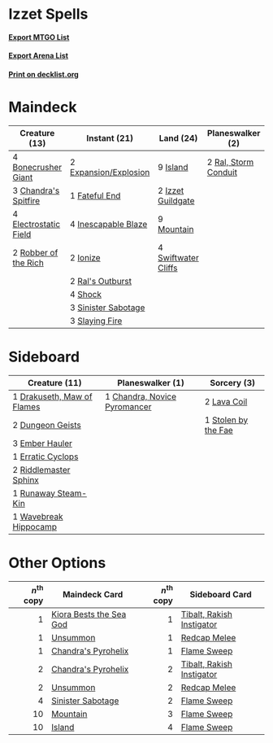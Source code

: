 # Izzet Spells

#### [Export MTGO List](../collection/Izzet%20Spells/Izzet%20Spells.txt)
#### [Export Arena List](../collection/Izzet%20Spells/Izzet%20Spells_arena.txt)
#### [Print on decklist.org](http://decklist.org/?deckmain=4%09Bonecrusher%20Giant%0A3%09Chandra's%20Spitfire%0A4%09Electrostatic%20Field%0A2%09Expansion/Explosion%0A1%09Fateful%20End%0A4%09Inescapable%20Blaze%0A2%09Ionize%0A9%09Island%0A2%09Izzet%20Guildgate%0A9%09Mountain%0A2%09Ral's%20Outburst%0A2%09Ral,%20Storm%20Conduit%0A2%09Robber%20of%20the%20Rich%0A4%09Shock%0A3%09Sinister%20Sabotage%0A3%09Slaying%20Fire%0A4%09Swiftwater%20Cliffs&deckside=1%09Chandra,%20Novice%20Pyromancer%0A1%09Drakuseth,%20Maw%20of%20Flames%0A2%09Dungeon%20Geists%0A3%09Ember%20Hauler%0A1%09Erratic%20Cyclops%0A2%09Lava%20Coil%0A2%09Riddlemaster%20Sphinx%0A1%09Runaway%20Steam-Kin%0A1%09Stolen%20by%20the%20Fae%0A1%09Wavebreak%20Hippocamp)
# Maindeck

|                                         Creature (13)                                          |                                          Instant (21)                                          |                                          Land (24)                                           |                                       Planeswalker (2)                                        |
|------------------------------------------------------------------------------------------------|------------------------------------------------------------------------------------------------|----------------------------------------------------------------------------------------------|-----------------------------------------------------------------------------------------------|
|4 [Bonecrusher Giant](http://gatherer.wizards.com/Pages/Card/Details.aspx?multiverseid=473077)  |2 [Expansion/Explosion](http://gatherer.wizards.com/Pages/Card/Details.aspx?multiverseid=452974)|9 [Island](http://gatherer.wizards.com/Pages/Card/Details.aspx?multiverseid=439857)           |2 [Ral, Storm Conduit](http://gatherer.wizards.com/Pages/Card/Details.aspx?multiverseid=461138)|
|3 [Chandra's Spitfire](http://gatherer.wizards.com/Pages/Card/Details.aspx?multiverseid=205026) |1 [Fateful End](http://gatherer.wizards.com/Pages/Card/Details.aspx?multiverseid=476384)        |2 [Izzet Guildgate](http://gatherer.wizards.com/Pages/Card/Details.aspx?multiverseid=376378)  |                                                                                               |
|4 [Electrostatic Field](http://gatherer.wizards.com/Pages/Card/Details.aspx?multiverseid=452847)|4 [Inescapable Blaze](http://gatherer.wizards.com/Pages/Card/Details.aspx?multiverseid=452857)  |9 [Mountain](http://gatherer.wizards.com/Pages/Card/Details.aspx?multiverseid=439859)         |                                                                                               |
|2 [Robber of the Rich](http://gatherer.wizards.com/Pages/Card/Details.aspx?multiverseid=473100) |2 [Ionize](http://gatherer.wizards.com/Pages/Card/Details.aspx?multiverseid=452929)             |4 [Swiftwater Cliffs](http://gatherer.wizards.com/Pages/Card/Details.aspx?multiverseid=405407)|                                                                                               |
|                                                                                                |2 [Ral's Outburst](http://gatherer.wizards.com/Pages/Card/Details.aspx?multiverseid=461139)     |                                                                                              |                                                                                               |
|                                                                                                |4 [Shock](http://gatherer.wizards.com/Pages/Card/Details.aspx?multiverseid=129732)              |                                                                                              |                                                                                               |
|                                                                                                |3 [Sinister Sabotage](http://gatherer.wizards.com/Pages/Card/Details.aspx?multiverseid=452804)  |                                                                                              |                                                                                               |
|                                                                                                |3 [Slaying Fire](http://gatherer.wizards.com/Pages/Card/Details.aspx?multiverseid=473105)       |                                                                                              |                                                                                               |


# Sideboard

|                                            Creature (11)                                            |                                           Planeswalker (1)                                            |                                         Sorcery (3)                                          |
|-----------------------------------------------------------------------------------------------------|-------------------------------------------------------------------------------------------------------|----------------------------------------------------------------------------------------------|
|1 [Drakuseth, Maw of Flames](http://gatherer.wizards.com/Pages/Card/Details.aspx?multiverseid=466890)|1 [Chandra, Novice Pyromancer](http://gatherer.wizards.com/Pages/Card/Details.aspx?multiverseid=466882)|2 [Lava Coil](http://gatherer.wizards.com/Pages/Card/Details.aspx?multiverseid=452858)        |
|2 [Dungeon Geists](http://gatherer.wizards.com/Pages/Card/Details.aspx?multiverseid=376317)          |                                                                                                       |1 [Stolen by the Fae](http://gatherer.wizards.com/Pages/Card/Details.aspx?multiverseid=473028)|
|3 [Ember Hauler](http://gatherer.wizards.com/Pages/Card/Details.aspx?multiverseid=438477)            |                                                                                                       |                                                                                              |
|1 [Erratic Cyclops](http://gatherer.wizards.com/Pages/Card/Details.aspx?multiverseid=452848)         |                                                                                                       |                                                                                              |
|2 [Riddlemaster Sphinx](http://gatherer.wizards.com/Pages/Card/Details.aspx?multiverseid=450234)     |                                                                                                       |                                                                                              |
|1 [Runaway Steam-Kin](http://gatherer.wizards.com/Pages/Card/Details.aspx?multiverseid=452865)       |                                                                                                       |                                                                                              |
|1 [Wavebreak Hippocamp](http://gatherer.wizards.com/Pages/Card/Details.aspx?multiverseid=476331)     |                                                                                                       |                                                                                              |


# Other Options

|*n*<sup>th</sup> copy|                                          Maindeck Card                                           |*n*<sup>th</sup> copy|                                           Sideboard Card                                           |
|--------------------:|--------------------------------------------------------------------------------------------------|--------------------:|----------------------------------------------------------------------------------------------------|
|                    1|[Kiora Bests the Sea God](http://gatherer.wizards.com/Pages/Card/Details.aspx?multiverseid=476303)|                    1|[Tibalt, Rakish Instigator](http://gatherer.wizards.com/Pages/Card/Details.aspx?multiverseid=461073)|
|                    1|[Unsummon](http://gatherer.wizards.com/Pages/Card/Details.aspx?multiverseid=136218)               |                    1|[Redcap Melee](http://gatherer.wizards.com/Pages/Card/Details.aspx?multiverseid=473097)             |
|                    1|[Chandra's Pyrohelix](http://gatherer.wizards.com/Pages/Card/Details.aspx?multiverseid=417684)    |                    1|[Flame Sweep](http://gatherer.wizards.com/Pages/Card/Details.aspx?multiverseid=466893)              |
|                    2|[Chandra's Pyrohelix](http://gatherer.wizards.com/Pages/Card/Details.aspx?multiverseid=417684)    |                    2|[Tibalt, Rakish Instigator](http://gatherer.wizards.com/Pages/Card/Details.aspx?multiverseid=461073)|
|                    2|[Unsummon](http://gatherer.wizards.com/Pages/Card/Details.aspx?multiverseid=136218)               |                    2|[Redcap Melee](http://gatherer.wizards.com/Pages/Card/Details.aspx?multiverseid=473097)             |
|                    4|[Sinister Sabotage](http://gatherer.wizards.com/Pages/Card/Details.aspx?multiverseid=452804)      |                    2|[Flame Sweep](http://gatherer.wizards.com/Pages/Card/Details.aspx?multiverseid=466893)              |
|                   10|[Mountain](http://gatherer.wizards.com/Pages/Card/Details.aspx?multiverseid=439859)               |                    3|[Flame Sweep](http://gatherer.wizards.com/Pages/Card/Details.aspx?multiverseid=466893)              |
|                   10|[Island](http://gatherer.wizards.com/Pages/Card/Details.aspx?multiverseid=439857)                 |                    4|[Flame Sweep](http://gatherer.wizards.com/Pages/Card/Details.aspx?multiverseid=466893)              |

